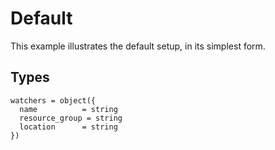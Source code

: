 # Default

This example illustrates the default setup, in its simplest form.

## Types

```hcl
watchers = object({
  name          = string
  resource_group = string
  location      = string
})
```
